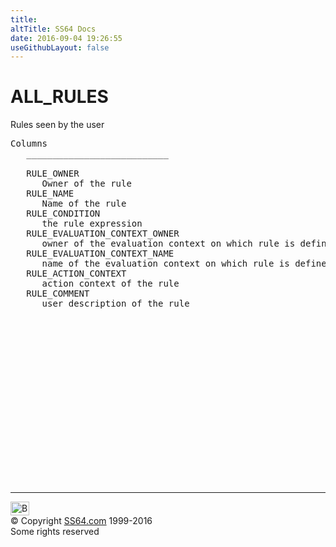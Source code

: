 ```yaml
---
title:
altTitle: SS64 Docs
date: 2016-09-04 19:26:55
useGithubLayout: false
---
```

<!-- #BeginLibraryItem "/Library/head_orad.lbi" --><!-- #EndLibraryItem --><h1>ALL_RULES </h1><p> Rules seen by the user </p> 
 
<pre>Columns
   ___________________________
 
   RULE_OWNER
      Owner of the rule
   RULE_NAME
      Name of the rule
   RULE_CONDITION
      the rule expression
   RULE_EVALUATION_CONTEXT_OWNER
      owner of the evaluation context on which rule is defined
   RULE_EVALUATION_CONTEXT_NAME
      name of the evaluation context on which rule is defined
   RULE_ACTION_CONTEXT
      action context of the rule
   RULE_COMMENT
      user description of the rule

</pre><!-- #BeginLibraryItem "/Library/foot_orad.lbi" --><p>
<!-- oracle-footer -->
<ins class="adsbygoogle" style="display:inline-block;width:300px;height:250px" data-ad-client="ca-pub-6140977852749469" data-ad-slot="4275490898"></ins>
<script>
(adsbygoogle = window.adsbygoogle || []).push({});
</script></p>
<hr>
<div id="bl" class="footer"><a href="ALL_RULES.html#"><img src="../images/top.png" width="30" height="22" alt="Back to the Top"></a></div>
<div id="br" class="footer, tagline">© Copyright <a href="../index.html">SS64.com</a> 1999-2016<br>
Some rights reserved</div>
<!-- #EndLibraryItem -->

